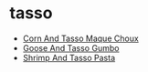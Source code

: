 # tasso

 * [Corn And Tasso Maque Choux](index/c/corn-and-tasso-maque-choux-359753.json)
 * [Goose And Tasso Gumbo](index/g/goose-and-tasso-gumbo-14402.json)
 * [Shrimp And Tasso Pasta](index/s/shrimp-and-tasso-pasta.json)
